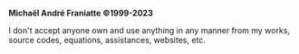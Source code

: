 ﻿  
<b>Michaël André Franiatte ©1999-2023</b>  
  
I don't accept anyone own and use anything in any manner from my works, source codes, equations, assistances, websites, etc.  
  
